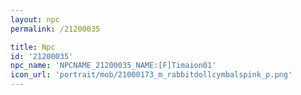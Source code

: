 ```yaml
---
layout: npc
permalink: /21200035

title: Npc
id: '21200035'
npc_name: 'NPCNAME_21200035_NAME:[F]Timaion01'
icon_url: 'portrait/mob/21000173_m_rabbitdollcymbalspink_p.png'
---
```

